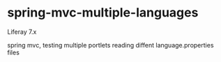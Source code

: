 # spring-mvc-multiple-languages

Liferay 7.x

spring mvc, testing multiple portlets reading diffent language.properties files
